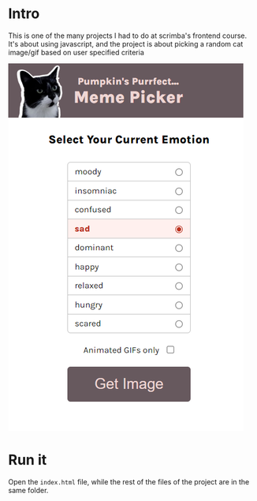 # Intro
This is one of the many projects I had to do at scrimba's frontend course.
It's about using javascript, and the project is about picking a random cat image/gif based on user specified criteria

![Application interface](app.png)
# Run it
Open the `index.html` file, while the rest of the files of the project are in the same folder.
